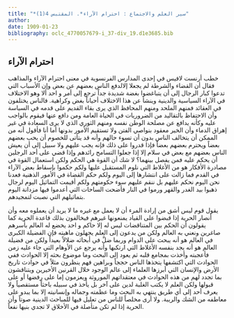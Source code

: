 ```yaml
---
title: "*سير العلم والاجتماع : احترام الآراء*. المقتبس 4(1)"
author: 
date: 1909-01-23
bibliography: oclc_4770057679-i_37-div_19.d1e3685.bib
---
```




##  احترام الآراء 


 خطب  أرنست لافيس  في  إحدى  المدارس الفرنسوية في معنى احترام الآراء والمذاهب فقال أن القضاء والشرطة لم يجعلا إلالدفع الناس بعضهم عن بعض وإن الأسباب التي تدعوا كبار الرجال إلى أن يتباغضوا بغضة شديدة جداً ترجع إلى أمر و  احد  ألا وهو الاختلاف في الآراء السياسية والدينية وينشأ عن هذا الاختلاف أحياناً بغض وكراهية. فالناس يختلفون في العقائد فمنهم الملحد ومنهم المحافظ الذي يرى بقاء القديم على قدمه في السياسة وأن الاحتفاظ بالتقاليد من الضروريات في الحياة العامة ومن دافع عنها فيقوم بالواجب عليه وكأنه يدافع عن مصلحة الوطن نفسه ومنهم الثوري الذي لا يرى السعادة في غير إهراق الدماء وأن الخير معقود بنواصي الفتن ولا تستقيم الأمور بدونها أما أنا فأقول أنه من الممكن أن يتخالف الناس بدون أن تسوء حالهم وأنه قد يتأتى للخصوم أن يحب بعضهم بعضاً ويحترم بعضهم بعضاً فإذا قدروا على ذلك فإنه يجب عليهم ولا سبيل إلى أن يعيش الناس بعضهم مع بعض في سلام إلا إذا جعلوا التسامح رائدهم وإذا قضي على  أحد  الرجلين أن يحكم عليه فمن يفصل بينهما؟ لا شك أن   القوة هي الحكم ولكن استعمال القوة في مصادرة الأفكار هو من الأغلاط التي نلوم المستقبل عليها ولكم حكموا بإسقاط بعض الآراء في القدم فما زالت على انتشارها إلى اليوم ولكم حكم القضاة في الأمور الذهنية   فعدنا نحن اليوم نحكم عليهم بل ننقم عليهم سوء حكومتهم ولكم أقيمت التماثيل اليوم لرجال ذهبوا بيد الغدر والقهر ورموا في النار فأضحت الساحات التي أعدموا فيها مزدانة اليوم بتماثيلهم التي نصبت لتمجيدهم. 

 يقول قوم ليس أشق من إرادة المرء أن لا يعمل مع غيره ما لا يريد أن يعملوه معه وأن أنصار الحرية إذا قبضوا على القياد يمنعونها غيرهم فيخالفون بذلك قاعدة الحرية كما يقولون أن الحكم بين المتناقضات ليس له إلا حاكم و  احد  يخضع له العالم بأسرهم صاغرين ونعني به العالم ولكن من يدعون إلى العلم يجهلون ماهيته فإن الفضيلة الكبرى في العالم هو أنه يبحث على الدوام وربما ضلَّ في أبحاثه ضلالاً بعيداً ولكن من فضيلة العالم هو أنه يجد بنفسه الأغلاط التي ارتكبها وأنه يرجع عن الأوهام التي جاء عليه زمن فأعجبته وأخذت بمجامع قلبه ثم يعود إلى البحث وما موضوع بحثه إلا الحوادث ففي الحوادث التي اكتشفها يتخذها الناس حججاً وبراهين فهم ينظرون مثلاً في حوادث تاريخ الأرض والإنسان التي أبرزها العلماء إلى عالم الوجود خلال القرنين الأخيرين ويتناقشون بما تجدد لهم من هذه الحوادث في معتقداتهم الموروثة ويعزمون إما على رفضها أو على قبولها ولكن العلم لا يكتب الغلبة لدين على آخر بل يأخذ في سبيله باحثاً مستقصياً ولا يعرف  أحد  إلى أي طريق ينتهي به البحث وما عظمته وجماله وإنسانيته إلا بما يبدو على معاطفه من الشك والريبة. ولا أرى مخلصاً للناس من تعليل فيها للمباحث الدينية صوتاً وأن الحرية إذا لم تكن متأصلة في الأخلاق لا تجدي بنيها نفعاً. 
